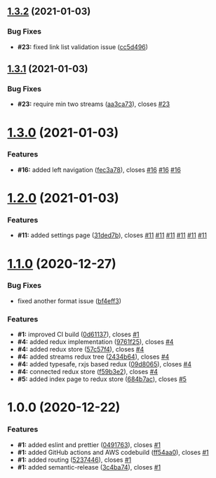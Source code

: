 ## [1.3.2](https://github.com/gasserandreas/webstream/compare/v1.3.1...v1.3.2) (2021-01-03)


### Bug Fixes

* **#23:** fixed link list validation issue ([cc5d496](https://github.com/gasserandreas/webstream/commit/cc5d496c8fbd7a612cd50717e20cec2958c4d2e9))

## [1.3.1](https://github.com/gasserandreas/webstream/compare/v1.3.0...v1.3.1) (2021-01-03)


### Bug Fixes

* **#23:** require min two streams ([aa3ca73](https://github.com/gasserandreas/webstream/commit/aa3ca73a0929c42b5a711d8c1c85e9692a3220bc)), closes [#23](https://github.com/gasserandreas/webstream/issues/23)

# [1.3.0](https://github.com/gasserandreas/webstream/compare/v1.2.0...v1.3.0) (2021-01-03)


### Features

* **#16:** added left navigation ([fec3a78](https://github.com/gasserandreas/webstream/commit/fec3a788f59d498cc7a6d064032e97f1abf30bd1)), closes [#16](https://github.com/gasserandreas/webstream/issues/16) [#16](https://github.com/gasserandreas/webstream/issues/16) [#16](https://github.com/gasserandreas/webstream/issues/16)

# [1.2.0](https://github.com/gasserandreas/webstream/compare/v1.1.0...v1.2.0) (2021-01-03)


### Features

* **#11:** added settings page ([31ded7b](https://github.com/gasserandreas/webstream/commit/31ded7b2dd4279b87ed46d39e129048a4552daed)), closes [#11](https://github.com/gasserandreas/webstream/issues/11) [#11](https://github.com/gasserandreas/webstream/issues/11) [#11](https://github.com/gasserandreas/webstream/issues/11) [#11](https://github.com/gasserandreas/webstream/issues/11) [#11](https://github.com/gasserandreas/webstream/issues/11) [#11](https://github.com/gasserandreas/webstream/issues/11)

# [1.1.0](https://github.com/gasserandreas/webstream/compare/v1.0.0...v1.1.0) (2020-12-27)


### Bug Fixes

* fixed another format issue ([bf4eff3](https://github.com/gasserandreas/webstream/commit/bf4eff3de75e2fdee744e8c51284d77e4bb1c25c))


### Features

* **#1:** improved CI build ([0d61137](https://github.com/gasserandreas/webstream/commit/0d61137275fd08a5de53a2eacf76e77d5d51cc86)), closes [#1](https://github.com/gasserandreas/webstream/issues/1)
* **#4:** added redux implementation ([9761f25](https://github.com/gasserandreas/webstream/commit/9761f251ff501b2c6689bfb53f28feba90ebc2d1)), closes [#4](https://github.com/gasserandreas/webstream/issues/4)
* **#4:** added redux store ([57c57f4](https://github.com/gasserandreas/webstream/commit/57c57f4c40b3ec93d1a655926096b6c4817dd1ce)), closes [#4](https://github.com/gasserandreas/webstream/issues/4)
* **#4:** added streams redux tree ([2434b64](https://github.com/gasserandreas/webstream/commit/2434b64cae6a93ff3ba4b9c2803dc320fd65bc17)), closes [#4](https://github.com/gasserandreas/webstream/issues/4)
* **#4:** added typesafe, rxjs based redux ([09d8065](https://github.com/gasserandreas/webstream/commit/09d8065c13f04ad3a64d339fa69f88ae525394c3)), closes [#4](https://github.com/gasserandreas/webstream/issues/4)
* **#4:** connected redux store ([f59b3e2](https://github.com/gasserandreas/webstream/commit/f59b3e2c9d996af993881f45326b49d4a051fba0)), closes [#4](https://github.com/gasserandreas/webstream/issues/4)
* **#5:** added index page to redux store ([684b7ac](https://github.com/gasserandreas/webstream/commit/684b7acf6f18db467ead555ecf5892743d810f4e)), closes [#5](https://github.com/gasserandreas/webstream/issues/5)

# 1.0.0 (2020-12-22)


### Features

* **#1:** added eslint and prettier ([0491763](https://github.com/gasserandreas/webstream/commit/0491763869929290cf42391ade3852315b3116c7)), closes [#1](https://github.com/gasserandreas/webstream/issues/1)
* **#1:** added GitHub actions and AWS codebuild ([ff54aa0](https://github.com/gasserandreas/webstream/commit/ff54aa045b1e47bcfeb4a2c70e939abe7e7accb9)), closes [#1](https://github.com/gasserandreas/webstream/issues/1)
* **#1:** added routing ([5237446](https://github.com/gasserandreas/webstream/commit/5237446b056d42f56d151f64727adc6ba394cd22)), closes [#1](https://github.com/gasserandreas/webstream/issues/1)
* **#1:** added semantic-release ([3c4ba74](https://github.com/gasserandreas/webstream/commit/3c4ba74b0aa1cf611eb9f8d23b81ebadb8109ed9)), closes [#1](https://github.com/gasserandreas/webstream/issues/1)
